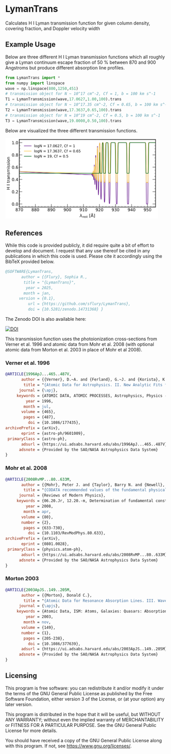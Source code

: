 # LymanTrans
Calculates H I Lyman transmission function for given column density, 
covering fraction, and Doppler velocity width

## Example Usage

Below are three different H I Lyman transmission functions which all
roughly give a Lyman continuum escape fraction of 50 % between 870 
and 900 Angstroms but produce different absorption line profiles.

``` python
from LymanTrans import *
from numpy import linspace
wave = np.linspace(800,1250,451)
# transmission object for N ~ 10^17 cm^-2, Cf = 1, b = 100 km s^-1
T1 = LymanTransmission(wave,17.0627,1.00,100).trans
# transmission object for N ~ 10^17.35 cm^-2, Cf = 0.65, b = 100 km s^-1
T2 = LymanTransmission(wave,17.3637,0.65,100).trans
# transmission object for N = 10^19 cm^-2, Cf = 0.5, b = 100 km s^-1
T3 = LymanTransmission(wave,19.0000,0.50,100).trans
```

Below are visualized the three different transmission functions.

<img width="480" alt="image of three different H I Lyman transmission functions for LyC escape of 50%" src="https://github.com/sflury/LymanTrans/blob/main/hi_lyman50.png">

## References

While this code is provided publicly, it did require quite a bit of effort to develop 
and document. I request that any use thereof be cited in any publications in which 
this code is used. Please cite it accordingly using the BibTeX provided below.

``` bibtex
@SOFTWARE{LymanTrans,
       author = {{Flury}, Sophia R.,
        title = "{LymanTrans}",
         year = 2025,
        month = jan,
      version = {0.1},
          url = {https://github.com/sflury/LymanTrans},
          doi = {10.5281/zenodo.14731368} }
```

The Zenodo DOI is also available here:

[![DOI](https://zenodo.org/badge/DOI/10.5281/zenodo.14731368.svg)](https://doi.org/10.5281/zenodo.14731368)


This transmission function uses the photoionization cross-sections from 
Verner et al. 1996 and atomic data from Mohr et al. 2008 (with optional
atomic data from Morton et al. 2003 in place of Mohr et al 2008).

### Verner et al. 1996
``` bibtex
@ARTICLE{1996ApJ...465..487V,
       author = {{Verner}, D.~A. and {Ferland}, G.~J. and {Korista}, K.~T. and {Yakovlev}, D.~G.},
        title = "{Atomic Data for Astrophysics. II. New Analytic Fits for Photoionization Cross Sections of Atoms and Ions}",
      journal = {\apj},
     keywords = {ATOMIC DATA, ATOMIC PROCESSES, Astrophysics, Physics - Atomic Physics},
         year = 1996,
        month = jul,
       volume = {465},
        pages = {487},
          doi = {10.1086/177435},
archivePrefix = {arXiv},
       eprint = {astro-ph/9601009},
 primaryClass = {astro-ph},
       adsurl = {https://ui.adsabs.harvard.edu/abs/1996ApJ...465..487V},
      adsnote = {Provided by the SAO/NASA Astrophysics Data System}
}
```

### Mohr et al. 2008
``` bibtex
@ARTICLE{2008RvMP...80..633M,
       author = {{Mohr}, Peter J. and {Taylor}, Barry N. and {Newell}, David B.},
        title = "{CODATA recommended values of the fundamental physical constants: 2006}",
      journal = {Reviews of Modern Physics},
     keywords = {06.20.Jr, 12.20.-m, Determination of fundamental constants, Quantum electrodynamics, Physics - Atomic Physics, Physics - Chemical Physics, Physics - Data Analysis, Statistics and Probability},
         year = 2008,
        month = apr,
       volume = {80},
       number = {2},
        pages = {633-730},
          doi = {10.1103/RevModPhys.80.633},
archivePrefix = {arXiv},
       eprint = {0801.0028},
 primaryClass = {physics.atom-ph},
       adsurl = {https://ui.adsabs.harvard.edu/abs/2008RvMP...80..633M},
      adsnote = {Provided by the SAO/NASA Astrophysics Data System}
}
```

### Morton 2003
``` bibtex
@ARTICLE{2003ApJS..149..205M,
       author = {{Morton}, Donald C.},
        title = "{Atomic Data for Resonance Absorption Lines. III. Wavelengths Longward of the Lyman Limit for the Elements Hydrogen to Gallium}",
      journal = {\apjs},
     keywords = {Atomic Data, ISM: Atoms, Galaxies: Quasars: Absorption Lines, Stars: Atmospheres, Ultraviolet: General},
         year = 2003,
        month = nov,
       volume = {149},
       number = {1},
        pages = {205-238},
          doi = {10.1086/377639},
       adsurl = {https://ui.adsabs.harvard.edu/abs/2003ApJS..149..205M},
      adsnote = {Provided by the SAO/NASA Astrophysics Data System}
}
```

## Licensing
This program is free software: you can redistribute it and/or modify it under the terms of the GNU General Public License as published by the Free Software Foundation, either version 3 of the License, or (at your option) any later version.

This program is distributed in the hope that it will be useful, but WITHOUT ANY WARRANTY; without even the implied warranty of MERCHANTABILITY or FITNESS FOR A PARTICULAR PURPOSE. See the GNU General Public License for more details.

You should have received a copy of the GNU General Public License along with this program. If not, see <https://www.gnu.org/licenses/>.

